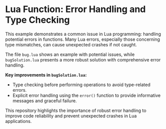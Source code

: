 # Lua Function: Error Handling and Type Checking

This example demonstrates a common issue in Lua programming: handling potential errors in functions.  Many Lua errors, especially those concerning type mismatches, can cause unexpected crashes if not caught.

The file `bug.lua` shows an example with potential issues, while `bugSolution.lua` presents a more robust solution with comprehensive error handling.

**Key improvements in `bugSolution.lua`:**
* Type checking before performing operations to avoid type-related errors.
* Explicit error handling using the `error()` function to provide informative messages and graceful failure.

This repository highlights the importance of robust error handling to improve code reliability and prevent unexpected crashes in Lua applications.
